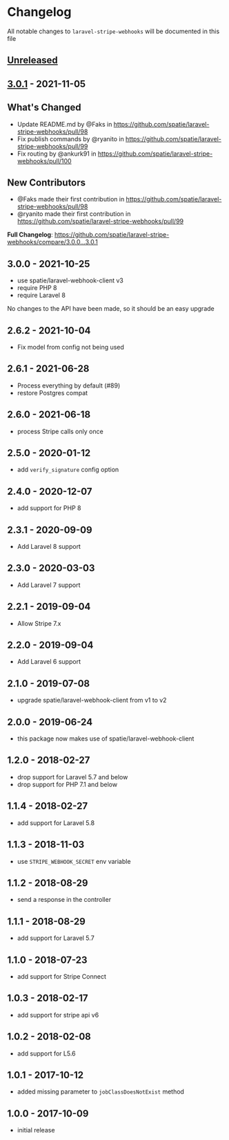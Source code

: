 # Changelog

All notable changes to `laravel-stripe-webhooks` will be documented in this file

## [Unreleased](https://github.com/spatie/laravel-stripe-webhooks/compare/3.0.1...HEAD)

## [3.0.1](https://github.com/spatie/laravel-stripe-webhooks/compare/3.0.0...3.0.1) - 2021-11-05

## What's Changed

- Update README.md by @Faks in https://github.com/spatie/laravel-stripe-webhooks/pull/98
- Fix publish commands by @ryanito in https://github.com/spatie/laravel-stripe-webhooks/pull/99
- Fix routing by @ankurk91 in https://github.com/spatie/laravel-stripe-webhooks/pull/100

## New Contributors

- @Faks made their first contribution in https://github.com/spatie/laravel-stripe-webhooks/pull/98
- @ryanito made their first contribution in https://github.com/spatie/laravel-stripe-webhooks/pull/99

**Full Changelog**: https://github.com/spatie/laravel-stripe-webhooks/compare/3.0.0...3.0.1

## 3.0.0 - 2021-10-25

- use spatie/laravel-webhook-client v3
- require PHP 8
- require Laravel 8

No changes to the API have been made, so it should be an easy upgrade

## 2.6.2 - 2021-10-04

- Fix model from config not being used

## 2.6.1 - 2021-06-28

- Process everything by default (#89)
- restore Postgres compat

## 2.6.0 - 2021-06-18

- process Stripe calls only once

## 2.5.0 - 2020-01-12

- add `verify_signature` config option

## 2.4.0 - 2020-12-07

- add support for PHP 8

## 2.3.1 - 2020-09-09

- Add Laravel 8 support

## 2.3.0 - 2020-03-03

- Add Laravel 7 support

## 2.2.1 - 2019-09-04

- Allow Stripe 7.x

## 2.2.0 - 2019-09-04

- Add Laravel 6 support

## 2.1.0 - 2019-07-08

- upgrade spatie/laravel-webhook-client from v1 to v2

## 2.0.0 - 2019-06-24

- this package now makes use of spatie/laravel-webhook-client

## 1.2.0 - 2018-02-27

- drop support for Laravel 5.7 and below
- drop support for PHP 7.1 and below

## 1.1.4 - 2018-02-27

- add support for Laravel 5.8

## 1.1.3 - 2018-11-03

- use `STRIPE_WEBHOOK_SECRET` env variable

## 1.1.2 - 2018-08-29

- send a response in the controller

## 1.1.1 - 2018-08-29

- add support for Laravel 5.7

## 1.1.0 - 2018-07-23

- add support for Stripe Connect

## 1.0.3 - 2018-02-17

- add support for stripe api v6

## 1.0.2 - 2018-02-08

- add support for L5.6

## 1.0.1 - 2017-10-12

- added missing parameter to `jobClassDoesNotExist` method

## 1.0.0 - 2017-10-09

- initial release
